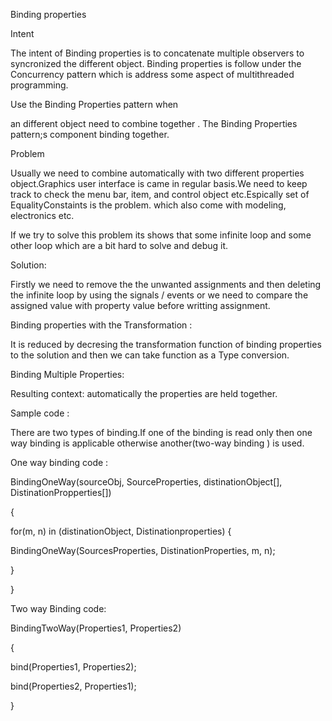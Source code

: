 Binding properties

Intent

The intent of Binding properties is to concatenate multiple observers to syncronized the different object. Binding properties is follow under the Concurrency pattern which is address some aspect of multithreaded programming.

Use the Binding Properties pattern when

 an different object need to combine together . The Binding Properties pattern;s component binding together.

Problem

Usually we need to combine automatically with two different properties object.Graphics user interface is came in regular basis.We need to keep track to check the menu bar, item, and control object etc.Espically set of EqualityConstaints is the problem.
which also come with modeling, electronics etc.

If we try to solve this problem its shows that some infinite loop and some other loop which are a bit hard to solve and debug it.

Solution:

Firstly we need to remove the the unwanted assignments and then deleting the infinite loop by using the signals / events or we need to compare the assigned value with property value before writting assignment.

Binding properties with the Transformation :

It is reduced by decresing the transformation function of binding properties to the solution and then we can take function as a Type conversion.

Binding Multiple Properties:

Resulting context: automatically the properties are held together.


Sample code :

There are two types of binding.If one of the binding is read only then one way binding is applicable otherwise another(two-way binding ) is used.


One way binding code :

BindingOneWay(sourceObj, SourceProperties, distinationObject[], DistinationPropperties[])

{

for(m, n) in   (distinationObject, Distinationproperties)
{

   BindingOneWay(SourcesProperties, DistinationProperties, m, n);

}

}


Two way Binding code:

BindingTwoWay(Properties1, Properties2)

{

bind(Properties1, Properties2);

bind(Properties2, Properties1);

}


